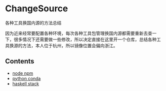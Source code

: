 # ChangeSource
各种工具换国内源的方法总结

因为近来经常要配置各种环境，每次各种工具包管理换国内源都需要重新去查一下，很多情况下还需要做一些修改，所以决定直接在这里开一个仓库，总结各种工具换源的方法，本人位于杭州，所以镜像位置会偏向浙江。

## Contents
- [node npm](npm)
- [python conda](conda)
- [haskell stack](stack)

